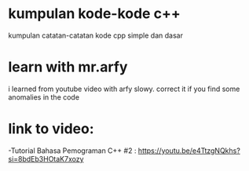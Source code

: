 # kumpulan kode-kode c++
kumpulan catatan-catatan kode cpp simple dan dasar

# learn with mr.arfy
i learned from youtube video with arfy slowy. correct it if you find some anomalies in the code


# link to video:
-Tutorial Bahasa Pemograman C++ #2 : https://youtu.be/e4TtzgNQkhs?si=8bdEb3HOtaK7xozy
